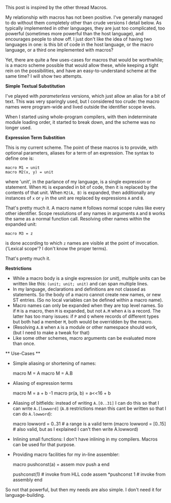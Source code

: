 This post is inspired by the other thread Macros.

My relationship with macros has not been positive. I've generally managed to do without them completely other than crude versions I detail below. As typically implemented in other languages, they are just too complicated, too powerful (sometimes more powerful than the host language), and encourages people to show off. I just don't like the idea of having two languages in one: is this bit of code in the host language, or the macro language, or a third one implemented with macros?

Yet, there are quite a few uses-cases for macros that would be worthwhile; is a macro scheme possible that would allow these, while keeping a tight rein on the possibilities, and have an easy-to-understand scheme at the same time? I will show two attempts.

**Simple Textual Substitution**

I've played with *parameterless* versions, which just allow an alias for a bit of text. This was very sparingly used, but I considered too crude: the macro names were program-wide and lived outside the identifier scope levels.

When I started using whole-program compilers, with then indeterminate module loading order, it started to break down, and the scheme was no longer used.

**Expression Term Substition**

This is my current scheme. The point of these macros is to provide, with optional parameters, aliases for a term of an expression. The syntax to define one is:

    macro M1 = unit
    macro M2(x, y) = unit

where 'unit', in the parlance of my language, is a single expression or statement. When `M1` is expanded in bit of code, then it is replaced by the contents of that unit. When `M2(A, B)` is expanded, then additionally any instances of `x` or `y` in the unit are replaced by expressions `A` and `B`.

That's pretty much it. A macro name `M` follows normal scope rules like every other identifier. Scope resolutions of any names in arguments `A` and `B` works the same as a normal function call. Resolving other names within the expanded unit:

    macro M3 = z

is done according to which `z` names are visible at the point of invocation. ('Lexical scope'? I don't know the proper terms).

That's pretty much it.

**Restrictions**

* While a macro body is a single expression (or *unit*), multiple units can be written like this: `(unit; unit; unit)` and can span multiple lines.
* In my language, declarations and definitions are not classed as statements. So the body of a macro cannot create new names, or new ST entries. (So no local variables can be defined within a macro name).
* Macro names can only be expanded when they are top level names. So if `M` is a macro, then `M` is expanded, but not `A.M` when `A` is a record. The latter has too many issues: if `P` and `Q` where records of different types but both had a member `M`, both would be overridden by the macro.
* (Resolving `A.B` when `A` is a module or other namespace should work, (but I need to make a tweak for that)
* Like some other schemes, macro arguments can be evaluated more than once.

** Use-Cases **

* Simple aliasing or shortening of names:

    macro M = A
    macro M = A.B

* Aliasing of expression terms

    macro M = a + b -1
    macro pr(a, b) = a<<16 + b
    
* Aliasing of bitfields: instead of writing `A.[0..31]` I can do this so that I can write `A.[lowword]` (`A.B` restrictions mean this cant be written so that I can do `A.lowword`):

    macro lowword = 0..31         # a range is a valid term
    (macro lowword = \[0..15\]    # also valid, but as I explained I can't then write A.lowword)

* Inlining small functions: I don't have inlining in my compilers. Macros can be used for that purpose.

* Providing macro facilities for my in-line assembler:

    macro pushconst(a) =
        assem
            mov push a 
        end

    pushconst(1)                 # invoke from HLL code
    assem
        \*pushconst 1            # invoke from assembly
    end

So not that powerful, but then my needs are also simple. I don't need it for language-building.
